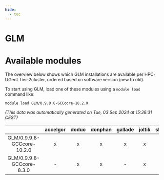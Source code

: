 ```yaml
---
hide:
  - toc
---
```


GLM
===

# Available modules


The overview below shows which GLM installations are available per HPC-UGent Tier-2cluster, ordered based on software version (new to old).

To start using GLM, load one of these modules using a `module load` command like:

```shell
module load GLM/0.9.9.8-GCCcore-10.2.0
```

*(This data was automatically generated on Tue, 03 Sep 2024 at 15:36:31 CEST)*  

| |accelgor|doduo|donphan|gallade|joltik|shinx|skitty|
| :---: | :---: | :---: | :---: | :---: | :---: | :---: | :---: |
|GLM/0.9.9.8-GCCcore-10.2.0|x|x|x|x|x|-|x|
|GLM/0.9.9.8-GCCcore-8.3.0|-|x|x|-|x|-|x|
